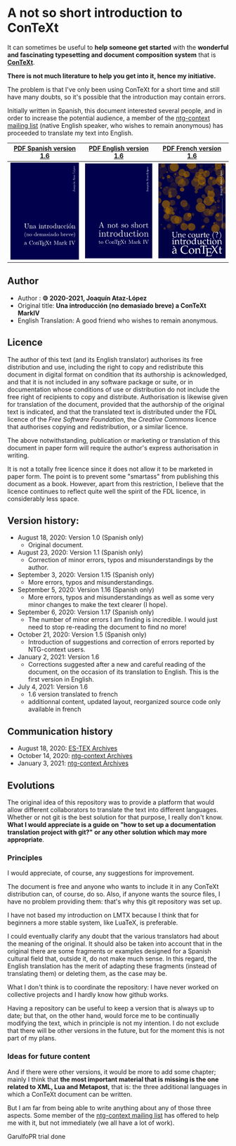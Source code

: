 # A not so short introduction to ConTeXt

It can sometimes be useful to **help someone get started** with the 
**wonderful and fascinating typesetting and document composition system** that is [**ConTeXt**](https://wiki.contextgarden.net).

**There is not much literature to help you get into it, hence my initiative.**

The problem is that I've only been using ConTeXt for a short time and still 
have many doubts, so it's possible that the introduction may contain 
errors. 

Initially written in Spanish, this document interested several people, and in 
order to increase the potential audience, a member of the [ntg-context mailing list]( https://mailman.ntg.nl/pipermail/ntg-context/)
(native English speaker, who wishes to remain anonymous) has proceeded to translate my text into English.

| [PDF Spanish version 1.6](es/introCTX_esp.pdf)   | [PDF English version 1.6](en/introCTX_eng.pdf)   | [PDF French version 1.6](fr/introCTX_fra_s.pdf)   |
|------------------------------------------------------------------------|----------------------------|----------------------------|
| [![PDF Spanish version 1.6](/es/introCTX_esp.png)](es/introCTX_esp.pdf) | [![PDF English version 1.6](/en/introCTX_eng.png)](en/introCTX_eng.pdf) | [![PDF French version 1.6](/fr/introCTX_fra.png)](fr/introCTX_fra_s.pdf) |

## Author

- Author : **🄯 2020-2021, Joaquín Ataz-López**
- Original title: **Una introducción (no demasiado breve) a ConTeXt MarkIV**
- English Translation: A good friend who wishes to remain anonymous.

## Licence

The author of this text (and its English translator) authorises its
free distribution and use, including the right to copy and
redistribute this document in digital format on condition that its
authorship is acknowledged, and that it is not included in any
software package or suite, or in documentation whose conditions of
use or distribution do not include the free right of recipients to
copy and distribute.  Authorisation is likewise given for
translation of the document, provided that the authorship of the
original text is indicated, and that the translated text is
distributed under the FDL licence of the *Free Software
Foundation*, the *Creative Commons* licence that authorises
copying and redistribution, or a similar licence.

The above notwithstanding, publication or marketing or translation
of this document in paper form will require the author's express
authorisation in writing.

It is not a totally free licence since it does not allow it to be
marketed in paper form. The point is to prevent some "smartass"
from publishing this document as a book. However, apart from this
restriction, I believe that the licence continues to reflect quite
well the spirit of the FDL licence, in considerably less space.

## Version history:

- August 18, 2020: Version 1.0  (Spanish only) 
  - Original document.
- August 23, 2020: Version 1.1  (Spanish only)
  - Correction of minor errors, typos and misunderstandings by the author.
- September 3, 2020: Version 1.15 (Spanish only) 
  - More errors, typos and misunderstandings.
- September 5, 2020: Version 1.16 (Spanish only) 
  - More errors, typos and misunderstandings as well as some very minor changes to make the text clearer (I hope).
- September 6, 2020: Version 1.17 (Spanish only) 
  - The number of minor errors I am finding is incredible. I would just need to stop re-reading the document to find no more!
- October 21, 2020: Version 1.5  (Spanish only)
  - Introduction of suggestions and correction of errors reported by NTG-context users.
- January 2, 2021: Version 1.6
  - Corrections suggested after a new and careful reading of the document, on the occasion of its translation to English. This is the first version in English.
- July 4, 2021: Version 1.6
  -  1.6 version translated to french
  -  additionnal content, updated layout, reorganized source code only available in french


## Communication history

- August 18, 2020:  [ES-TEX Archives](https://listserv.rediris.es/cgi-bin/wa?A2=ind2008&L=ES-TEX&P=24771)
- October 14, 2020: [ntg-context Archives](https://mailman.ntg.nl/pipermail/ntg-context/2020/thread.html#99759)
- January 3, 2021:  [ntg-context Archives](https://mailman.ntg.nl/pipermail/ntg-context/2021/thread.html#100880)

## Evolutions

The original idea of this repository was to provide a platform that would allow 
different collaborators to translate the text into different languages. 
Whether or not git is the best solution for that purpose, I really don't 
know. **What I would appreciate is a guide on "how to set up a documentation 
translation project with git?" or any other solution which may more appropriate**.

### Principles

I would appreciate, of course, any suggestions for improvement.

The document is free
and anyone who wants to include it in any ConTeXt distribution can, of course, do so. 
Also, if anyone wants the source files, I have no problem providing them: that's why this git repository was set up.

I have not based my introduction on LMTX
because I think that for beginners a more stable system, like LuaTeX, is preferable.

I could eventually clarify any doubt that the various translators 
had about the meaning of the original. It should also be taken into 
account that in the original there are some fragments or examples 
designed for a Spanish cultural field that, outside it, do not make much 
sense. In this regard, the English translation has the merit of adapting 
these fragments (instead of translating them) or deleting them, as the 
case may be.

What I don't think is to coordinate the repository: I have never worked 
on collective projects and I hardly know how github works.

Having a repository can be useful to keep a version that is always up to 
date; but that, on the other hand, would force me to be continually 
modifying the text, which in principle is not my intention. I do not 
exclude that there will be other versions in the future, but for the 
moment this is not part of my plans. 

### Ideas for future content

And if there were other versions, 
it would be more to add some chapter; mainly I think that
**the most important material that is missing is the one related to XML, Lua and Metapost**, 
that is: the three additional languages in which a ConTeXt document can be written. 

But I am far from being able to write anything 
about any of those three aspects. Some member of the [ntg-context mailing list]( https://mailman.ntg.nl/pipermail/ntg-context/) has offered to 
help me with it, but not immediately (we all have a lot of work).

GarulfoPR trial done
